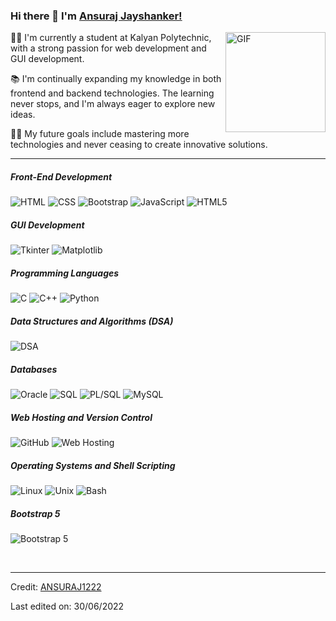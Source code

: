 ### Hi there 👋 I'm [Ansuraj Jayshanker!](https://github.com/ANSURAJ1222/ANSURAJ1222/)
<img align="right" alt="GIF" height="160px" src="https://media.giphy.com/media/Ah3zHH7hvsSB2/giphy.gif" />
👨‍💻 I'm currently a student at Kalyan Polytechnic, with a strong passion for web development and GUI development.

📚 I'm continually expanding my knowledge in both frontend and backend technologies. The learning never stops, and I'm always eager to explore new ideas.

💪🏼 My future goals include mastering more technologies and never ceasing to create innovative solutions.

---

##### Front-End Development

![HTML](https://img.shields.io/badge/-HTML-000000?style=flat&logo=html5)
![CSS](https://img.shields.io/badge/-CSS-000000?style=flat&logo=CSS3)
![Bootstrap](https://img.shields.io/badge/-Bootstrap-000000?style=flat&logo=bootstrap)
![JavaScript](https://img.shields.io/badge/-JavaScript-000000?style=flat&logo=javascript)
![HTML5](https://img.shields.io/badge/-HTML5-000000?style=flat&logo=html5)

##### GUI Development

![Tkinter](https://img.shields.io/badge/-Tkinter-000000?style=flat)
![Matplotlib](https://img.shields.io/badge/-Matplotlib-000000?style=flat)

##### Programming Languages

![C](https://img.shields.io/badge/-C-000000?style=flat&logo=c)
![C++](https://img.shields.io/badge/-C++-000000?style=flat&logo=c%2B%2B)
![Python](https://img.shields.io/badge/-Python-000000?style=flat&logo=python)

##### Data Structures and Algorithms (DSA)

![DSA](https://img.shields.io/badge/-DSA-000000?style=flat)

##### Databases

![Oracle](https://img.shields.io/badge/-Oracle-000000?style=flat)
![SQL](https://img.shields.io/badge/-SQL-000000?style=flat)
![PL/SQL](https://img.shields.io/badge/-PL/SQL-000000?style=flat)
![MySQL](https://img.shields.io/badge/-MySQL-000000?style=flat)

##### Web Hosting and Version Control

![GitHub](https://img.shields.io/badge/-GitHub-000000?style=flat&logo=github)
![Web Hosting](https://img.shields.io/badge/-Web%20Hosting-000000?style=flat)

##### Operating Systems and Shell Scripting

![Linux](https://img.shields.io/badge/-Linux-000000?style=flat)
![Unix](https://img.shields.io/badge/-Unix-000000?style=flat)
![Bash](https://img.shields.io/badge/-Bash-000000?style=flat)

##### Bootstrap 5

![Bootstrap 5](https://img.shields.io/badge/-Bootstrap%205-000000?style=flat&logo=bootstrap)

<br/>

---

Credit: [ANSURAJ1222](https://github.com/ANSURAJ1222)

Last edited on: 30/06/2022
